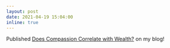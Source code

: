 ```yaml
---
layout: post
date: 2021-04-19 15:04:00
inline: true
---
```


Published <a href="https://blog.hashin.me/2021/04/19/wealth-and-compassion/" target="_blank">Does Compassion Correlate with Wealth?</a> on my blog!
